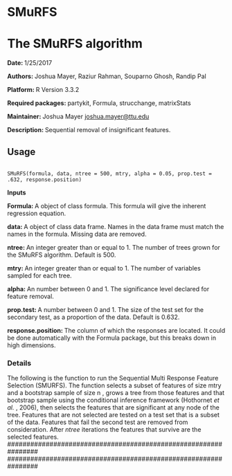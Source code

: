 # SMuRFS
<h1> The SMuRFS algorithm </h1>

<b> Date: </b> 1/25/2017

<b> Authors: </b> Joshua Mayer, Raziur Rahman, Souparno Ghosh, Randip Pal

<b> Platform: </b> R Version 3.3.2

<b> Required packages: </b>  partykit, Formula, strucchange, matrixStats

<b> Maintainer: </b> Joshua Mayer <emph> joshua.mayer@ttu.edu </emph> 

<b> Description: </b> Sequential removal of insignificant features.

<h2> Usage </h2>

<code>
SMuRFS(formula, data, ntree = 500, mtry, alpha = 0.05, prop.test = .632, response.position)
</code>

<b> Inputs </b>

<strong> Formula: </strong> A object of class formula. This formula will give the inherent regression equation.

<strong> data: </strong> A object of class data frame. Names in the data frame must match the names in the formula. Missing data are removed.

<strong> ntree: </strong> An integer greater than or equal to 1. The number of trees grown for the SMuRFS algorithm. Default is 500.

<strong> mtry: </strong> An integer greater than or equal to 1. The number of variables sampled for each tree.

<strong> alpha: </strong> An number between 0 and 1. The significance level declared for feature removal.

<strong> prop.test: </strong> A number between 0 and 1. The size of the test set for the secondary test, as a proportion of the data. Default is 0.632.

<strong> response.position: </strong>  The column of which the responses are located. It could be done automatically with the Formula package, but this breaks down in high dimensions.

<h3> Details </h3> The following is the function to run the Sequential Multi Response Feature Selection (SMURFS). The function selects a subset of features of size <emph> mtry </emph> and a bootstrap sample of size <emph> n </emph>, grows a tree from those features and that bootstrap sample using the conditional inference framework (Hothornet <i> et al. </i>, 2006), then selects the features that are significant at any node of the tree. Features that are not selected are tested on a test set that is a subset of the data. Features that fail the second test are removed from consideration. After <i> ntree </i> iterations the features that survive are the selected features.
################################################################
################################################################


